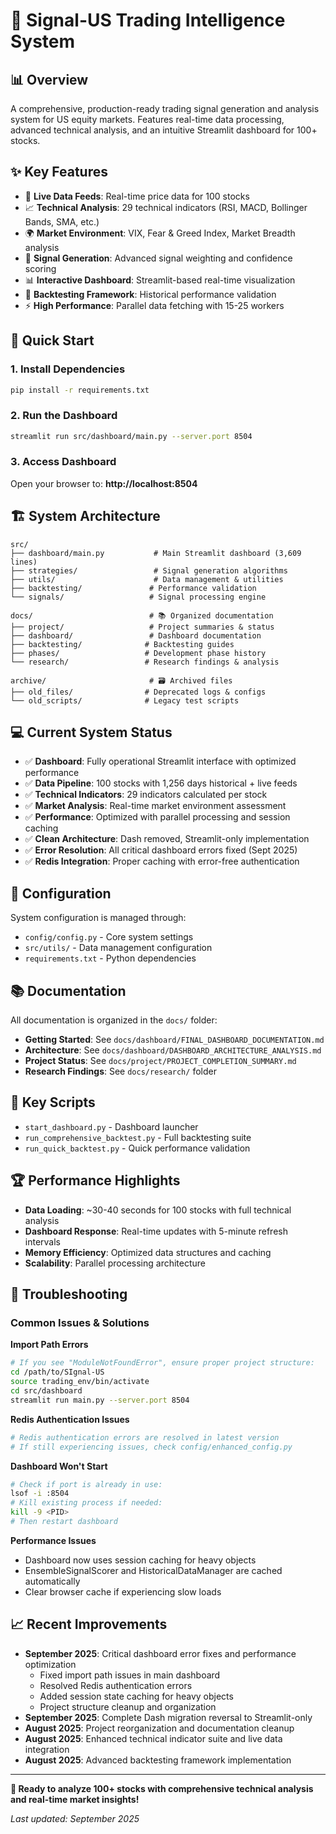 # 🎯 Signal-US Trading Intelligence System

## 📊 Overview

A comprehensive, production-ready trading signal generation and analysis system for US equity markets. Features real-time data processing, advanced technical analysis, and an intuitive Streamlit dashboard for 100+ stocks.

## ✨ Key Features

- 🔴 **Live Data Feeds**: Real-time price data for 100 stocks
- 📈 **Technical Analysis**: 29 technical indicators (RSI, MACD, Bollinger Bands, SMA, etc.)
- 🌍 **Market Environment**: VIX, Fear & Greed Index, Market Breadth analysis
- 🎯 **Signal Generation**: Advanced signal weighting and confidence scoring
- 📊 **Interactive Dashboard**: Streamlit-based real-time visualization
- 🔄 **Backtesting Framework**: Historical performance validation
- ⚡ **High Performance**: Parallel data fetching with 15-25 workers

## 🚀 Quick Start

### 1. Install Dependencies
```bash
pip install -r requirements.txt
```

### 2. Run the Dashboard
```bash
streamlit run src/dashboard/main.py --server.port 8504
```

### 3. Access Dashboard
Open your browser to: **http://localhost:8504**

## 🏗️ System Architecture

```
src/
├── dashboard/main.py           # Main Streamlit dashboard (3,609 lines)
├── strategies/                 # Signal generation algorithms
├── utils/                      # Data management & utilities
├── backtesting/               # Performance validation
└── signals/                   # Signal processing engine

docs/                          # 📚 Organized documentation
├── project/                   # Project summaries & status
├── dashboard/                 # Dashboard documentation
├── backtesting/              # Backtesting guides
├── phases/                   # Development phase history
└── research/                 # Research findings & analysis

archive/                       # 🗃️ Archived files
├── old_files/                # Deprecated logs & configs
└── old_scripts/              # Legacy test scripts
```

## 💻 Current System Status

- ✅ **Dashboard**: Fully operational Streamlit interface with optimized performance
- ✅ **Data Pipeline**: 100 stocks with 1,256 days historical + live feeds
- ✅ **Technical Indicators**: 29 indicators calculated per stock
- ✅ **Market Analysis**: Real-time market environment assessment
- ✅ **Performance**: Optimized with parallel processing and session caching
- ✅ **Clean Architecture**: Dash removed, Streamlit-only implementation
- ✅ **Error Resolution**: All critical dashboard errors fixed (Sept 2025)
- ✅ **Redis Integration**: Proper caching with error-free authentication

## 🔧 Configuration

System configuration is managed through:
- `config/config.py` - Core system settings
- `src/utils/` - Data management configuration
- `requirements.txt` - Python dependencies

## 📚 Documentation

All documentation is organized in the `docs/` folder:
- **Getting Started**: See `docs/dashboard/FINAL_DASHBOARD_DOCUMENTATION.md`
- **Architecture**: See `docs/dashboard/DASHBOARD_ARCHITECTURE_ANALYSIS.md`  
- **Project Status**: See `docs/project/PROJECT_COMPLETION_SUMMARY.md`
- **Research Findings**: See `docs/research/` folder

## 🎯 Key Scripts

- `start_dashboard.py` - Dashboard launcher
- `run_comprehensive_backtest.py` - Full backtesting suite
- `run_quick_backtest.py` - Quick performance validation

## 🏆 Performance Highlights

- **Data Loading**: ~30-40 seconds for 100 stocks with full technical analysis
- **Dashboard Response**: Real-time updates with 5-minute refresh intervals
- **Memory Efficiency**: Optimized data structures and caching
- **Scalability**: Parallel processing architecture

## 🔧 Troubleshooting

### Common Issues & Solutions

**Import Path Errors**
```bash
# If you see "ModuleNotFoundError", ensure proper project structure:
cd /path/to/SIgnal-US
source trading_env/bin/activate
cd src/dashboard
streamlit run main.py --server.port 8504
```

**Redis Authentication Issues**
```bash
# Redis authentication errors are resolved in latest version
# If still experiencing issues, check config/enhanced_config.py
```

**Dashboard Won't Start**
```bash
# Check if port is already in use:
lsof -i :8504
# Kill existing process if needed:
kill -9 <PID>
# Then restart dashboard
```

**Performance Issues**
- Dashboard now uses session caching for heavy objects
- EnsembleSignalScorer and HistoricalDataManager are cached automatically
- Clear browser cache if experiencing slow loads

## 📈 Recent Improvements

- **September 2025**: Critical dashboard error fixes and performance optimization
  - Fixed import path issues in main dashboard
  - Resolved Redis authentication errors
  - Added session state caching for heavy objects
  - Project structure cleanup and organization
- **September 2025**: Complete Dash migration reversal to Streamlit-only
- **August 2025**: Project reorganization and documentation cleanup  
- **August 2025**: Enhanced technical indicator suite and live data integration
- **August 2025**: Advanced backtesting framework implementation

---

**🚀 Ready to analyze 100+ stocks with comprehensive technical analysis and real-time market insights!**

*Last updated: September 2025*